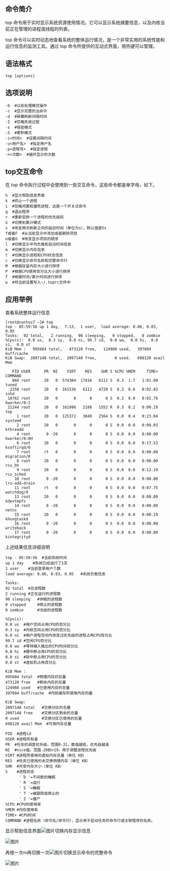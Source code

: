 ## 命令简介

top 命令用于实时显示系统资源使用情况。它可以显示系统摘要信息，以及内核当前正在管理的进程或线程的列表。

top 命令可以实时动态地查看系统的整体运行情况，是一个非常实用的系统性能和运行信息的监测工具。通过 top 命令所提供的互动式界面，用热键可以管理。

## 语法格式

```
top [options]
```

## 选项说明

```
-b  #以批处理模式操作
-c  #显示完整的治命令
-d  #屏幕刷新间隔时间
-I  #忽略失效过程
-s  #保密模式
-S  #累积模式
-i<时间>  #设置间隔时间
-u<用户名>  #指定用户名
-p<进程号>  #指定进程
-n<次数>  #循环显示的次数
```

## top交互命令

在 top 命令执行过程中会使用到一些交互命令，这些命令都是单字母，如下。

```
h  #显示帮助信息界面
k  #终止一个进程
i  #忽略闲置和僵死进程，这是一个开关式命令
q  #退出程序
r  #重新安排一个进程的优先级别
S  #切换到累计模式
s  #改变两次刷新之间的延迟时间（单位为s），默认值是5s
f或者F  #从当前显示中添加或者删除项目
o或者O  #改变显示项目的顺序
l  #切换显示平均负载和启动时间信息
m  #切换显示内存信息
t  #切换显示进程和CPU状态信息
c  #切换显示命令名称和完整命令行
M  #根据驻留内存大小进行排序
P  #根据CPU使用百分比大小进行排序
T  #根据时间/累计时间进行排序
w  #将当前设置写入~/.toprc文件中
```

## 应用举例

查看系统整体运行信息

```
[root@centos7 ~]# top
top - 05:59:56 up 1 day,  7:13,  1 user,  load average: 0.06, 0.03, 0.05
Tasks:  92 total,   2 running,  90 sleeping,   0 stopped,   0 zombie
%Cpu(s):  0.0 us,  0.3 sy,  0.0 ni, 99.7 id,  0.0 wa,  0.0 hi,  0.0 si,  0.0 st
KiB Mem :   995684 total,   473120 free,   124960 used,   397604 buff/cache
KiB Swap:  2097148 total,  2097148 free,        0 used.   698120 avail Mem 

   PID USER      PR  NI    VIRT    RES    SHR S %CPU %MEM     TIME+ COMMAND                                                                                               
   860 root      20   0  574304  17416   6112 S  0.3  1.7   1:01.09 tuned                                                                                                 
  2250 root      20   0  161536   6112   4720 S  0.3  0.6   0:02.82 sshd                                                                                                  
 18762 root      20   0       0      0      0 S  0.3  0.0   0:02.76 kworker/0:2                                                                                           
 21244 root      20   0  161996   2188   1552 R  0.3  0.2   0:00.19 top                                                                                                   
     1 root      20   0  125372   3840   2564 S  0.0  0.4   0:23.04 systemd                                                                                               
     2 root      20   0       0      0      0 S  0.0  0.0   0:00.03 kthreadd                                                                                              
     4 root       0 -20       0      0      0 S  0.0  0.0   0:00.00 kworker/0:0H                                                                                          
     6 root      20   0       0      0      0 S  0.0  0.0   0:17.53 ksoftirqd/0                                                                                           
     7 root      rt   0       0      0      0 S  0.0  0.0   0:00.00 migration/0                                                                                           
     8 root      20   0       0      0      0 S  0.0  0.0   0:00.00 rcu_bh                                                                                                
     9 root      20   0       0      0      0 S  0.0  0.0   0:12.19 rcu_sched                                                                                             
    10 root       0 -20       0      0      0 S  0.0  0.0   0:00.00 lru-add-drain                                                                                         
    11 root      rt   0       0      0      0 S  0.0  0.0   0:07.75 watchdog/0                                                                                            
    13 root      20   0       0      0      0 S  0.0  0.0   0:00.00 kdevtmpfs                                                                                             
    14 root       0 -20       0      0      0 S  0.0  0.0   0:00.00 netns                                                                                                 
    15 root      20   0       0      0      0 S  0.0  0.0   0:00.19 khungtaskd                                                                                            
    16 root       0 -20       0      0      0 S  0.0  0.0   0:00.00 writeback                                                                                             
    17 root       0 -20       0      0      0 S  0.0  0.0   0:00.00 kintegrityd
```

上述结果信息详细说明

```
top - 05:59:56  #当前系统时间
up 1 day    #系统已经运行了1天
1 user    #当前登录用户个数 
load average: 0.06, 0.03, 0.05   #系统负载信息

Tasks:  
92 total  #总进程数 
2 running #正在运行的进程数
90 sleeping   #休眠的进程数
0 stopped     #停止的进程数
0 zombie      #冻结的进程数

%Cpu(s):  
0.0 us  #用户空间占用CPU的百分比 
0.3 sy  #内核空间占用CPU的百分比
0.0 ni  #用户进程空间内改变过优先级的进程占用CPU百分比
99.7 id #空闲CPU百分比
0.0 wa  #等待输入输出的CPU时间百分比
0.0 hi  #硬中断占用CPU的百分比 
0.0 si  #软中断占用CPU的百分比
0.0 st  #虚拟机占用百分比 

KiB Mem :   
995684 total  #物理内存的总量
473120 free   #剩余内存的总量
124960 used   #已使用内存的总量
397604 buff/cache  #内核缓存所使用内存的量

KiB Swap:  
2097148 total   #交换分区的总量
2097148 free    #交换分区剩余的总量    
0 used          #交换分区已使用的总量
698120 avail Mem  #可用内存总量

PID  #进程id
USER #进程所有者
PR  #任务的调度优先级，范围0-31，数值越低，优先级越高
NI  #nice值，范围-20到+19，用于调整进程优先级
VIRT #进程所使用的虚拟内存总量（单位 KB）
RES  #任务已使用的未交换物理内存（单位 KB）
SHR  #共享内存大小（单位 KB）
S    #进程状态
      ' D '=不间断的睡眠
      ' R '=运行
      ' S '=睡眠
      ' T '=被跟踪或停止的
      ' Z '=僵尸
%CPU #CPU的使用率
%MEM #内存使用率
TIME+ #CPU时间
COMMAND #进程名称（命令名/命令行），显示用于启动任务的命令行或关联程序的名称。
```

显示帮助信息界面![图片](https://mmbiz.qpic.cn/mmbiz_png/tuSaKc6SfPpE6EBryOnicNNZg6y5P5hXuqztnJAgWIK4ovxbC6yhvxRicAKBh2lichW2sD7kNnKj7eOicDI275aySg/640?wx_fmt=png&tp=webp&wxfrom=5&wx_lazy=1&wx_co=1)切换内存显示信息

![图片](https://mmbiz.qpic.cn/mmbiz_png/tuSaKc6SfPpE6EBryOnicNNZg6y5P5hXu8AZ2ZqclXlUGBfKZ85UZDpnkYhkuNUp6r2ofgjn8jg0bic0vtAnpGMg/640?wx_fmt=png&tp=webp&wxfrom=5&wx_lazy=1&wx_co=1)

再按一次m再切换一次![图片](https://mmbiz.qpic.cn/mmbiz_png/tuSaKc6SfPpE6EBryOnicNNZg6y5P5hXubczWkZVLxOKG1BEkwz72yjVHGUp1VhYhEKAShM5VEKbMndbRKhyiapw/640?wx_fmt=png&tp=webp&wxfrom=5&wx_lazy=1&wx_co=1)切换显示命令的完整命令

![图片](https://mmbiz.qpic.cn/mmbiz_png/tuSaKc6SfPpE6EBryOnicNNZg6y5P5hXupDFuOseddTVYia5ZcSTBKhFib8Nf8gb9VfVWI7fHl3IjF7mkeuNiblQTw/640?wx_fmt=png&tp=webp&wxfrom=5&wx_lazy=1&wx_co=1)